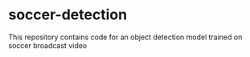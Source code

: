 # soccer-detection
This repository contains code for an object detection model trained on soccer broadcast video
